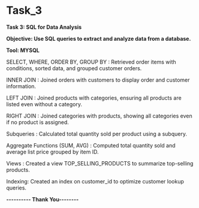 # Task_3

**Task 3: SQL for Data Analysis**

**Objective: Use SQL queries to extract and analyze data from a database.**

**Tool: MYSQL**

SELECT, WHERE, ORDER BY, GROUP BY : Retrieved order items with conditions, sorted data, and grouped customer orders.

INNER JOIN : Joined orders with customers to display order and customer information.

LEFT JOIN : Joined products with categories, ensuring all products are listed even without a category.

RIGHT JOIN : Joined categories with products, showing all categories even if no product is assigned.

Subqueries : Calculated total quantity sold per product using a subquery.

Aggregate Functions (SUM, AVG)	: Computed total quantity sold and average list price grouped by item ID.

Views : Created a view TOP_SELLING_PRODUCTS to summarize top-selling products.

Indexing: Created an index on customer_id to optimize customer lookup queries.

**---------- Thank You--------**
